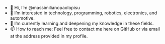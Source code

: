 - 👋 Hi, I’m @massimilianopaolopisu
- 👀 I’m interested in technology, programming, robotics, electronics, and automotive.
- 🌱 I’m currently learning and deepening my knowledge in these fields.
- 📫 How to reach me: Feel free to contact me here on GitHub or via email at the address provided in my profile.

<!---
massimilianopaolopisu/massimilianopaolopisu is a ✨ special ✨ repository because its `README.md` (this file) appears on your GitHub profile.
You can click the Preview link to take a look at your changes.
--->

